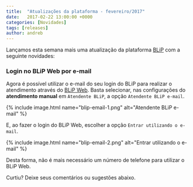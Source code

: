 ```yaml
---
title:  "Atualizações da plataforma - fevereiro/2017"
date:   2017-02-22 13:00:00 +0000
categories: [Novidades]
tags: [releases]
author: andreb
---
```


Lançamos esta semana mais uma atualização da plataforma [BLiP](https://blip.ai) com a seguinte novidades:

### Login no BLiP Web por e-mail
Agora é possível utilizar o e-mail do seu login do BLiP para realizar o atendimento através do [BLiP Web](https://web.blip.ai). 
Basta selecionar, nas configurações do **atendimento manual** em `Atendente BLiP`, a opção `Atendente BLiP e-mail`. 

{% include image.html name="blip-email-1.png" alt="Atendente BLiP e-mail" %}

E, ao fazer o login do BLiP Web, escolher a opção `Entrar utilizando o e-mail`.

{% include image.html name="blip-email-2.png" alt="Entrar utilizando o e-mail" %}

Desta forma, não é mais necessário um número de telefone para utilizar o BLiP Web. 

Curtiu? Deixe seus comentários ou sugestões abaixo.
